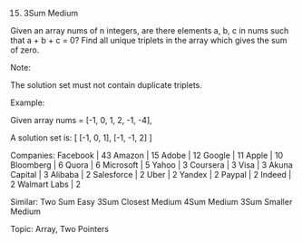 15. 3Sum
Medium

Given an array nums of n integers, are there elements a, b, c in nums such that a + b + c = 0? Find all unique triplets in the array which gives the sum of zero.

Note:

The solution set must not contain duplicate triplets.

Example:

Given array nums = [-1, 0, 1, 2, -1, -4],

A solution set is:
[
  [-1, 0, 1],
  [-1, -1, 2]
]

Companies: Facebook | 43 Amazon | 15 Adobe | 12 Google | 11 Apple | 10 Bloomberg | 6 Quora | 6 Microsoft | 5 Yahoo | 3 Coursera | 3 Visa | 3 Akuna Capital | 3 Alibaba | 2 Salesforce | 2 Uber | 2 Yandex | 2 Paypal | 2 Indeed | 2 Walmart Labs | 2 

Similar: 
Two Sum Easy 
3Sum Closest Medium 
4Sum Medium
3Sum Smaller Medium

Topic: Array, Two Pointers
